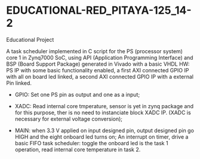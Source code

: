 # EDUCATIONAL-RED_PITAYA-125_14-2

Educational Project

A task scheduler implemented in C script for the PS (processor system) core 1 in Zynq7000 SoC, using API (Application Programming Interface) and BSP (Board Support Package) generated in Vivado with a basic VHDL HW: PS IP with some basic functionality enabled, a first
AXI connected GPIO IP with all on board led linked, a second AXI connected GPIO IP with a external Pin linked. 

- GPIO: Set one PS pin as output and one as a input;

- XADC: Read internal core tmperature, sensor is yet in zynq package and for this purpose, ther is no need to instanciate block XADC IP.
(XADC is necessary for external voltage conversion);
  
- MAIN: when 3.3 V applied on input designed pin, output designed pin go HIGH and the eight onboard led turns on;
An interrupt on timer, drive a basic FIFO task scheduler: toggle the onboard led is the task 1 operation, read internal core temperature in     task 2.

